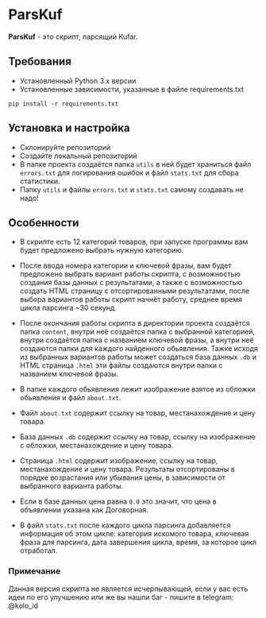 # ParsKuf

**ParsKuf** - это скрипт, парсящий Kufar.
## Требования
- Установленный Python 3.x версии
- Установленные зависимости, указанные в файле requirements.txt 
```
pip install -r requirements.txt
```

## Установка и настройка
- Склонируйте репозиторий
- Создайте локальный репозиторий
- В папке проекта создаётся папка `utils` в ней будет храниться файл `errors.txt` для логирования ошибок и файл `stats.txt` для сбора статистики.
- Папку `utils` и файлы `errors.txt` и `stats.txt` самому создавать не надо!


## Особенности
- В скрипте есть 12 категорий товаров, при запуске программы вам будет предложено выбрать нужную категорию.
  
- После ввода номера категории и ключевой фразы, вам будет предложено выбрать вариант работы скрипта, с возможностью создания базы данных с результатами, а также с возможностью создать HTML страницу с отсортированными результатами, после выбора вариантов работы скрипт начнёт работу, среднее время цикла парсинга ~30 секунд.
  
- После окончания работы скрипта в директории проекта создаётся папка `content`, внутри неё создаётся папка с выбранной категорией, внутри создаётся папка с названием ключевой фразы, а внутри неё создаются папки для каждого найденного обьявления. Тажке исходя из выбранных вариантов работы может создаться база данных `.db` и HTML страница `.html` эти файлы создаются внутри папки с названием ключевой фразы.
  
- В папке каждого обьявления лежит изображение взятое из обложки обьявления и файл `about.txt`.
  
- Файл `about.txt` содержит ссылку на товар, местанахождение и цену товара.
- База данных `.db` содержит ссылку на товар, ссылку на изображение с обложки, местанахождение и цену товара.
- Cтраница `.html` содержит изображение, ссылку на товар, местанахождение и цену товара. Результаты отсортированы в порядке возрастания или убывания цены, в зависимости от выбранного варианта работы.

- Если в базе данных цена равна `0.0` это значит, что цена в объявлении указана как Договорная.
  
- В файл `stats.txt` после каждого цикла парсинга добавляется информация об этом цикле: категория искомого товара, ключевая фраза для парсинга, дата завершения цикла, время, за которое цикл отработал.


### Примечание 
Данная версия скрипта не является исчерпывающей, если у вас есть идеи по его улучшению или же вы нашли баг - пишите в telegram: <a src='https://t.me/kolo_id'>@kolo_id</a>
